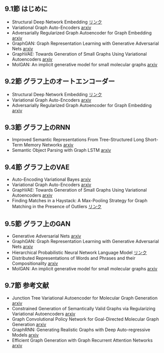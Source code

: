 ## 9.1節 はじめに
- Structural Deep Network Embedding [リンク](https://dl.acm.org/doi/10.1145/2939672.2939753)
- Variational Graph Auto-Encoders [arxiv](https://arxiv.org/abs/1611.07308)
- Adversarially Regularized Graph Autoencoder for Graph Embedding [arxiv](https://arxiv.org/abs/1802.04407)
- GraphGAN: Graph Representation Learning with Generative Adversarial Nets [arxiv](https://arxiv.org/abs/1711.08267)
- GraphVAE: Towards Generation of Small Graphs Using Variational Autoencoders [arxiv](https://arxiv.org/abs/1802.03480)
- MolGAN: An implicit generative model for small molecular graphs [arxiv](https://arxiv.org/abs/1805.11973)
## 9.2節 グラフ上のオートエンコーダー
- Structural Deep Network Embedding [リンク](https://dl.acm.org/doi/10.1145/2939672.2939753)
- Variational Graph Auto-Encoders [arxiv](https://arxiv.org/abs/1611.07308)
- Adversarially Regularized Graph Autoencoder for Graph Embedding [arxiv](https://arxiv.org/abs/1802.04407)
## 9.3節 グラフ上のRNN
- Improved Semantic Representations From Tree-Structured Long Short-Term Memory Networks [arxiv](https://arxiv.org/abs/1503.00075)
- Semantic Object Parsing with Graph LSTM [arxiv](https://arxiv.org/abs/1603.07063)
## 9.4節 グラフ上のVAE
- Auto-Encoding Variational Bayes [arxiv](https://arxiv.org/abs/1312.6114)
- Variational Graph Auto-Encoders [arxiv](https://arxiv.org/abs/1611.07308)
- GraphVAE: Towards Generation of Small Graphs Using Variational Autoencoders [arxiv](https://arxiv.org/abs/1802.03480)
- Finding Matches in a Haystack: A Max-Pooling Strategy for Graph Matching in the Presence of Outliers [リンク](https://inria.hal.science/hal-01053675)
## 9.5節 グラフ上のGAN
- Generative Adversarial Nets [arxiv](https://arxiv.org/abs/1406.2661)
- GraphGAN: Graph Representation Learning with Generative Adversarial Nets [arxiv](https://arxiv.org/abs/1711.08267)
- Hierarchical Probabilistic Neural Network Language Model [リンク](https://proceedings.mlr.press/r5/morin05a.html)
- Distributed Representations of Words and Phrases and their Compositionality [arxiv](https://arxiv.org/abs/1310.4546)
- MolGAN: An implicit generative model for small molecular graphs [arxiv](https://arxiv.org/abs/1805.11973)
## 9.7節 参考文献
- Junction Tree Variational Autoencoder for Molecular Graph Generation [arxiv](https://arxiv.org/abs/1802.04364)
- Constrained Generation of Semantically Valid Graphs via Regularizing Variational Autoencoders [arxiv](https://arxiv.org/abs/1809.02630)
- Graph Convolutional Policy Network for Goal-Directed Molecular Graph Generation [arxiv](https://arxiv.org/abs/1806.02473)
- GraphRNN: Generating Realistic Graphs with Deep Auto-regressive Models [arxiv](https://arxiv.org/abs/1802.08773)
- Efficient Graph Generation with Graph Recurrent Attention Networks [arxiv](https://arxiv.org/abs/1910.00760)